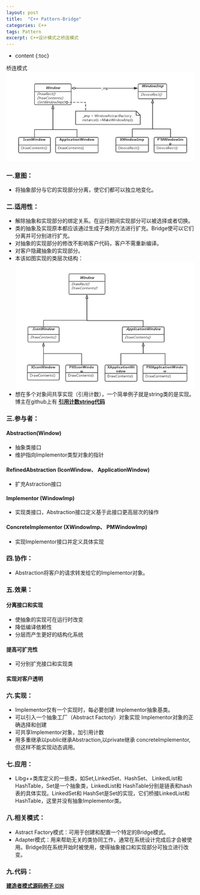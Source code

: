 ```yaml
---
layout: post
title:  "C++ Pattern-Bridge"
categories: C++
tags: Pattern
excerpt: C++设计模式之桥连模式
---
```


* content
{:toc}

桥连模式
![](https://raw.githubusercontent.com/cheng668/image/master/%E6%A1%A5%E8%BF%9E%E6%A8%A1%E5%BC%8F.png)

### 一.意图：

* 将抽象部分与它的实现部分分离，使它们都可以独立地变化。

### 二.适用性：

* 解除抽象和实现部分的绑定关系。在运行期间实现部分可以被选择或者切换。
* 类的抽象及实现原本都应该通过生成子类的方法进行扩充。Bridge使可以它们分离并可分别进行扩充。
* 对抽象的实现部分的修改不影响客户代码，客户不需重新编译。
* 对客户隐藏抽象的实现部分。
* 本该如图实现的类层次结构：
![](https://raw.githubusercontent.com/cheng668/image/master/%E6%A1%A5%E8%BF%9E%E6%A8%A1%E5%BC%8F2.png)
* 想在多个对象间共享实现（引用计数），一个简单例子就是string类的是实现。博主在github上有
**[引用计数string代码](https://github.com/cheng668/ME29-String/blob/master/String/String.h)**

### 三.参与者：

#### Abstraction(Window)
* 抽象类接口
* 维护指向Implementor类型对象的指针

#### RefinedAbstraction (IconWindow、 ApplicationWindow)
* 扩充Astraction接口

#### Implementor (WindowImp)
* 实现类接口，Abstraction接口定义基于此接口更高层次的操作

#### ConcreteImplementor (XWindowImp、 PMWindowImp)
* 实现Implementor接口并定义具体实现

### 四.协作：

* Abstraction将客户的请求转发给它的Implementor对象。

### 五.效果：

#### 分离接口和实现
* 使抽象的实现可在运行时改变
* 降低编译依赖性
* 分层而产生更好的结构化系统

#### 提高可扩充性
* 可分别扩充接口和实现类

#### 实现对客户透明

### 六.实现：

* Implementor仅有一个实现时，每必要创建 Implementor抽象基类。
* 可以引入一个抽象工厂（Abstract Factoty）对象实现 Implementor对象的正确选择和创建
* 可共享Implementor对象，加引用计数
* 用多重继承以public继承Abstraction,以private继承 concreteImplementor,但这样不能实现动态调用。

### 七.应用：

* Libg++类库定义的一些类，如Set,LinkedSet、HashSet、 LinkedList和HashTable，Set是一个抽象类，LinkedList和 HashTable分别是链表和hash表的具体实现。LinkedSet和 HashSet是Set的实现，它们桥接LinkedList和 HashTable，这里并没有抽象Implementor类。

### 八.相关模式：

* Astract Factory模式：可用于创建和配置一个特定的Bridge模式。
* Adapter模式：用来帮助无关的类协同工作，通常在系统设计完成后才会被使用。Bridge则在系统开始时被使用，使得抽象接口和实现部分可独立进行改变。

### 九.代码：

**[建造者模式源码例子 🇨🇳](https://github.com/cheng668/Pattern-Bridge)**